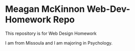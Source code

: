 # Meagan McKinnon Web-Dev-Homework Repo

This repository is for Web Design Homework

I am from Missoula and I am majoring in Psychology.
